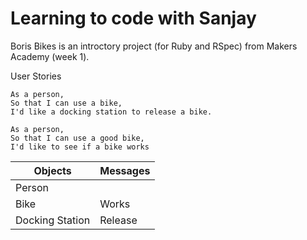 # Learning to code with Sanjay

Boris Bikes is an introctory project (for Ruby and RSpec) from Makers Academy (week 1).


User Stories

```
As a person,
So that I can use a bike,
I'd like a docking station to release a bike.

As a person,
So that I can use a good bike,
I'd like to see if a bike works
```

Objects | Messages
--- | ---
Person | 
Bike | Works
Docking Station | Release